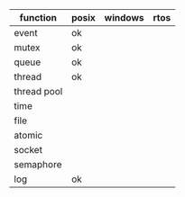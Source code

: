 | function | posix | windows | rtos |
| --- | --- | --- | --- |
| event | ok | | |
| mutex | ok | | |
| queue | ok | | |
| thread | ok | | |
| thread pool | | | |
| time | | | |
| file | | | |
| atomic | | | |
| socket | | | |
| semaphore | | | |
| log | ok | | |